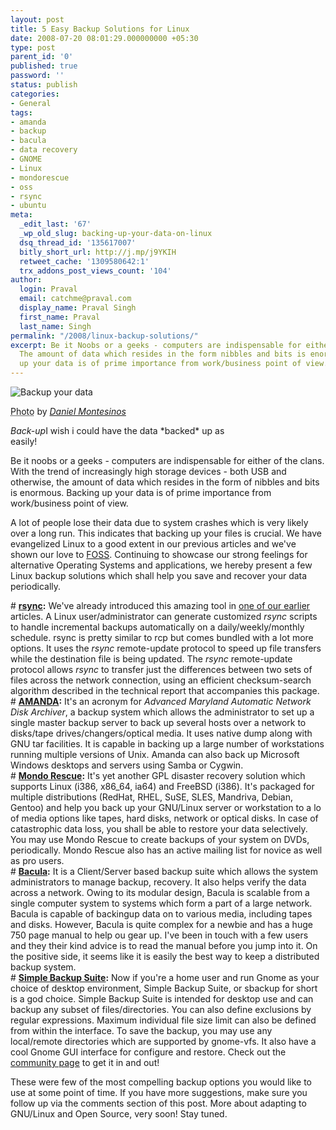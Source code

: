 ```yaml
---
layout: post
title: 5 Easy Backup Solutions for Linux
date: 2008-07-20 08:01:29.000000000 +05:30
type: post
parent_id: '0'
published: true
password: ''
status: publish
categories:
- General
tags:
- amanda
- backup
- bacula
- data recovery
- GNOME
- Linux
- mondorescue
- oss
- rsync
- ubuntu
meta:
  _edit_last: '67'
  _wp_old_slug: backing-up-your-data-on-linux
  dsq_thread_id: '135617007'
  bitly_short_url: http://j.mp/j9YKIH
  retweet_cache: '1309580642:1'
  trx_addons_post_views_count: '104'
author:
  login: Praval
  email: catchme@praval.com
  display_name: Praval Singh
  first_name: Praval
  last_name: Singh
permalink: "/2008/linux-backup-solutions/"
excerpt: Be it Noobs or a geeks - computers are indispensable for either of the clans.
  The amount of data which resides in the form nibbles and bits is enormous. Backing
  up your data is of prime importance from work/business point of view.
---
```

<div class="figure"><img src="{{ site.baseurl }}/assets/2008/07/map-on-body.jpg" alt="Backup your data" />
<p class="credit"><abbr class="type" title="Photograph">Photo</abbr> by <cite><a href="http://www.flickr.com/photos/dmontesi/136770680/">Daniel Montesinos</a></cite></p>
<p class="caption"><em class="title">Back-up</em>I wish i could have the data *backed* up as<br />
easily!</p>
</div>
<p>Be it noobs or a geeks - computers are indispensable for either of the clans. With the trend of increasingly high storage devices - both USB and otherwise, the amount of data which resides in the form of nibbles and bits is enormous. Backing up your data is of prime importance from work/business point of view.</p>
<p>A lot of people lose their data due to system crashes which is very likely over a long run. This indicates that backing up your files is crucial. We have evangelized Linux to a good extent in our previous articles and we've shown our love to <a href="http://en.wikipedia.org/wiki/FOSS">FOSS</a>. Continuing to showcase our strong feelings for alternative Operating Systems and applications, we hereby present a few Linux backup solutions which shall help you save and recover your data periodically.</p>
<p># <strong><a href="http://samba.anu.edu.au/rsync/">rsync</a>:</strong> We've already introduced this amazing tool in <a href="http://brajeshwar.wpengine.com/2008/career-in-linux-2/">one of our earlier</a> articles. A Linux user/administrator can generate customized <em>rsync</em> scripts to handle incremental backups automatically on a daily/weekly/monthly schedule. rsync is pretty similar to rcp but comes bundled with a lot more options. It uses the <em>rsync</em> remote-update protocol to speed up file transfers while the destination file is being updated. The <em>rsync</em> remote-update protocol allows <em>rsync</em> to transfer just the differences between two sets of files across the network connection, using an efficient checksum-search algorithm described in the technical report that accompanies this package.<br />
# <strong><a href="http://www.amanda.org/">AMANDA</a>:</strong> It's an acronym for <em>Advanced Maryland Automatic Network Disk Archiver</em>, a backup system which allows the administrator to set up a single master backup server to back up several hosts over a network to disks/tape drives/changers/optical media. It uses native dump along with GNU tar facilities. It is capable in backing up a large number of workstations running multiple versions of Unix. Amanda can also back up Microsoft Windows desktops and servers using Samba or Cygwin.<br />
# <strong><a href="http://mondorescue.org/">Mondo Rescue</a>:</strong> It's yet another GPL disaster recovery solution which supports Linux (i386, x86_64, ia64) and FreeBSD (i386). It's packaged for multiple distributions (RedHat, RHEL, SuSE, SLES, Mandriva, Debian, Gentoo) and help you back up your GNU/Linux server or workstation to a lo of media options like tapes, hard disks, network or optical disks. In case of catastrophic data loss, you shall be able to restore your data selectively. You may use Mondo Rescue to create backups of your system on DVDs, periodically. Mondo Rescue also has an active mailing list for novice as well as pro users.<br />
# <strong><a href="http://www.bacula.org/">Bacula</a>:</strong> It is a Client/Server based backup suite which allows the system administrators to manage backup, recovery. It also helps verify the data across a network. Owing to its modular design, Bacula is scalable from a single computer system to systems which form a part of a large network. Bacula is capable of backingup data on to various media, including tapes and disks. However, Bacula is quite complex for a newbie and has a huge 750 page manual to help ou gear up. I've been in touch with a few users and they their kind advice is to read the manual before you jump into it. On the positive side, it seems like it is easily the best way to keep a distributed backup system.<br />
# <strong><a href="http://sourceforge.net/projects/sbackup/">Simple Backup Suite</a>:</strong> Now if you're a home user and run Gnome as your choice of desktop environment, Simple Backup Suite, or sbackup for short is a god choice. Simple Backup Suite is intended for desktop use and can backup any subset of files/directories. You can also define exclusions by regular expressions. Maximum individual file size limit can also be defined from within the interface. To save the backup, you may use any local/remote directories which are supported by gnome-vfs. It also have a cool Gnome GUI interface for configure and restore. Check out the <a href="https://help.ubuntu.com/community/BackupYourSystem/SimpleBackupSuite">community page</a> to get it in and out!</p>
<p>These were few of the most compelling backup options you would like to use at some point of time. If you have more suggestions, make sure you follow up via the comments section of this post. More about adapting to GNU/Linux and Open Source, very soon! Stay tuned.</p>
